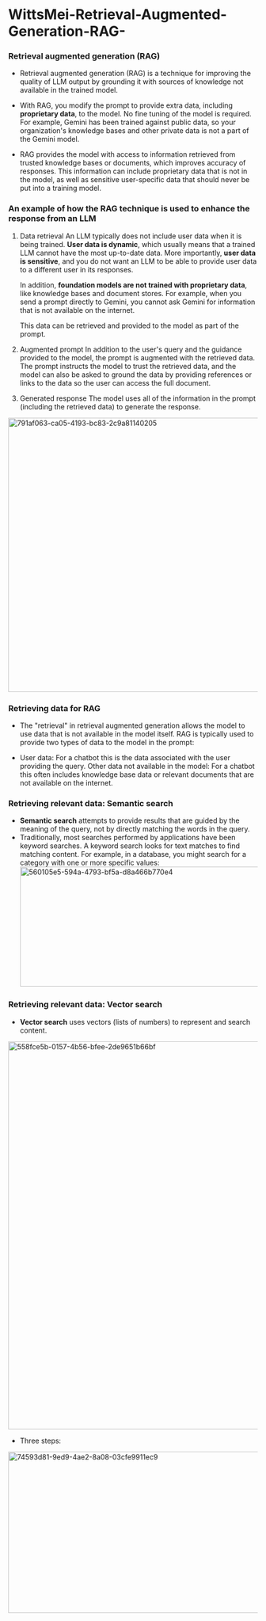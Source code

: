 # WittsMei-Retrieval-Augmented-Generation-RAG-

### Retrieval augmented generation (RAG) 
- Retrieval augmented generation (RAG) is a technique for improving the quality of LLM output by grounding it with sources of knowledge not available in the trained model.

- With RAG, you modify the prompt to provide extra data, including **proprietary data**, to the model. No fine tuning of the model is required. For example, Gemini has been trained against public data, so your organization's knowledge bases and other private data is not a part of the Gemini model.

- RAG provides the model with access to information retrieved from trusted knowledge bases or documents, which improves accuracy of responses. This information can include proprietary data that is not in the model, as well as sensitive user-specific data that should never be put into a training model.


### An example of how the RAG technique is used to enhance the response from an LLM
1. Data retrieval
An LLM typically does not include user data when it is being trained. **User data is dynamic**, which usually means that a trained LLM cannot have the most up-to-date data. More importantly, **user data is sensitive**, and you do not want an LLM to be able to provide user data to a different user in its responses.

   In addition, **foundation models are not trained with proprietary data**, like knowledge bases and document stores. For example, when you send a prompt directly to Gemini, you cannot ask Gemini for information that is not    available on the internet.

   This data can be retrieved and provided to the model as part of the prompt.

2. Augmented prompt
In addition to the user's query and the guidance provided to the model, the prompt is augmented with the retrieved data. The prompt instructs the model to trust the retrieved data, and the model can also be asked to ground the data by providing references or links to the data so the user can access the full document.

3. Generated response
The model uses all of the information in the prompt (including the retrieved data) to generate the response.
<img width="1276" height="554" alt="791af063-ca05-4193-bc83-2c9a81140205" src="https://github.com/user-attachments/assets/e185ea73-59ff-45ea-a66d-7d8be416a3dc" />

### Retrieving data for RAG

- The "retrieval" in retrieval augmented generation allows the model to use data that is not available in the model itself. RAG is typically used to provide two types of data to the model in the prompt:

- User data: For a chatbot this is the data associated with the user providing the query.
Other data not available in the model: For a chatbot this often includes knowledge base data or relevant documents that are not available on the internet.

### Retrieving relevant data: Semantic search
- **Semantic search** attempts to provide results that are guided by the meaning of the query, not by directly matching the words in the query.
- Traditionally, most searches performed by applications have been keyword searches. A keyword search looks for text matches to find matching content. For example, in a database, you might search for a category with one or more specific values:
  <img width="1540" height="242" alt="560105e5-594a-4793-bf5a-d8a466b770e4" src="https://github.com/user-attachments/assets/4bc48a36-a7e9-478b-bfb5-3a5818ebf603" />


### Retrieving relevant data: Vector search
- **Vector search** uses vectors (lists of numbers) to represent and search content.
<img width="1644" height="784" alt="558fce5b-0157-4b56-bfee-2de9651b66bf" src="https://github.com/user-attachments/assets/849aa3a8-3a11-41fa-9f57-94303498b73b" />

- Three steps:
<img width="1014" height="326" alt="74593d81-9ed9-4ae2-8a08-03cfe9911ec9" src="https://github.com/user-attachments/assets/a397f5b7-3e23-427e-92aa-8b8dc72dd119" />








